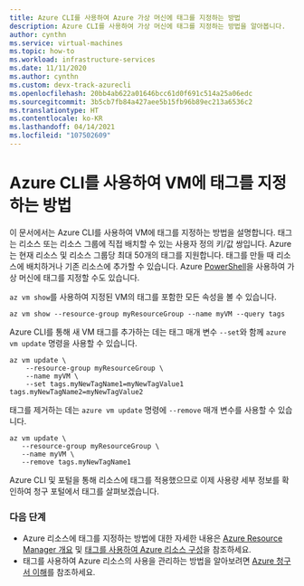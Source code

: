 ```yaml
---
title: Azure CLI를 사용하여 Azure 가상 머신에 태그를 지정하는 방법
description: Azure CLI를 사용하여 가상 머신에 태그를 지정하는 방법을 알아봅니다.
author: cynthn
ms.service: virtual-machines
ms.topic: how-to
ms.workload: infrastructure-services
ms.date: 11/11/2020
ms.author: cynthn
ms.custom: devx-track-azurecli
ms.openlocfilehash: 20bb4ab622a01646bcc61d0f691c514a25a06edc
ms.sourcegitcommit: 3b5cb7fb84a427aee5b15fb96b89ec213a6536c2
ms.translationtype: HT
ms.contentlocale: ko-KR
ms.lasthandoff: 04/14/2021
ms.locfileid: "107502609"
---
```

# <a name="how-to-tag-a-vm-using-the-azure-cli"></a>Azure CLI를 사용하여 VM에 태그를 지정하는 방법

이 문서에서는 Azure CLI를 사용하여 VM에 태그를 지정하는 방법을 설명합니다. 태그는 리소스 또는 리소스 그룹에 직접 배치할 수 있는 사용자 정의 키/값 쌍입니다. Azure는 현재 리소스 및 리소스 그룹당 최대 50개의 태그를 지원합니다. 태그를 만들 때 리소스에 배치하거나 기존 리소스에 추가할 수 있습니다. Azure [PowerShell](tag-powershell.md)을 사용하여 가상 머신에 태그를 지정할 수도 있습니다.


`az vm show`를 사용하여 지정된 VM의 태그를 포함한 모든 속성을 볼 수 있습니다.

```azurecli-interactive
az vm show --resource-group myResourceGroup --name myVM --query tags
```

Azure CLI를 통해 새 VM 태그를 추가하는 데는 태그 매개 변수 `--set`와 함께 `azure vm update` 명령을 사용할 수 있습니다.

```azurecli-interactive
az vm update \
    --resource-group myResourceGroup \
    --name myVM \
    --set tags.myNewTagName1=myNewTagValue1 tags.myNewTagName2=myNewTagValue2
```

태그를 제거하는 데는 `azure vm update` 명령에 `--remove` 매개 변수를 사용할 수 있습니다.

```azurecli-interactive
az vm update \
   --resource-group myResourceGroup \
   --name myVM \
   --remove tags.myNewTagName1
```

Azure CLI 및 포털을 통해 리소스에 태그를 적용했으므로 이제 사용량 세부 정보를 확인하여 청구 포털에서 태그를 살펴보겠습니다.

### <a name="next-steps"></a>다음 단계

- Azure 리소스에 태그를 지정하는 방법에 대한 자세한 내용은 [Azure Resource Manager 개요](../azure-resource-manager/management/overview.md) 및 [태그를 사용하여 Azure 리소스 구성](../azure-resource-manager/management/tag-resources.md)을 참조하세요.
- 태그를 사용하여 Azure 리소스의 사용을 관리하는 방법을 알아보려면 [Azure 청구서 이해](../cost-management-billing/understand/review-individual-bill.md)를 참조하세요.
